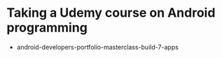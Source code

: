 # Taking a Udemy course on Android programming

- android-developers-portfolio-masterclass-build-7-apps
